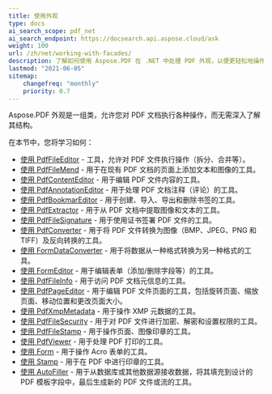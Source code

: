 ```yaml
---
title: 使用外观
type: docs
ai_search_scope: pdf_net
ai_search_endpoint: https://docsearch.api.aspose.cloud/ask
weight: 100
url: /zh/net/working-with-facades/
description: 了解如何使用 Aspose.PDF 在 .NET 中处理 PDF 外观，以便更轻松地操作和查看 PDF 内容。
lastmod: "2021-06-05"
sitemap:
    changefreq: "monthly"
    priority: 0.7
---
```

Aspose.PDF 外观是一组类，允许您对 PDF 文档执行各种操作，而无需深入了解其结构。

在本节中，您将学习如何：

- [使用 PdfFileEditor](/pdf/net/pdffileeditor-class/) - 工具，允许对 PDF 文件执行操作（拆分、合并等）。
- [使用 PdfFileMend](/pdf/net/pdffilemend-class/) - 用于在现有 PDF 文档的页面上添加文本和图像的工具。
- [使用 PdfContentEditor](/pdf/net/pdfcontenteditor-class/) - 用于编辑 PDF 文件内容的工具。
- [使用 PdfAnnotationEditor](/pdf/net/pdfannotationeditor-class/) - 用于处理 PDF 文档注释（评论）的工具。
- [使用 PdfBookmarEditor](/pdf/net/working-with-bookmarks-facades/) - 用于创建、导入、导出和删除书签的工具。
- [使用 PdfExtractor](/pdf/net/pdfextractor-class/) - 用于从 PDF 文档中提取图像和文本的工具。
- [使用 PdfFileSignature](/pdf/net/pdffilesignature-class/) - 用于使用证书签署 PDF 文件的工具。
- [使用 PdfConverter](/pdf/net/pdfconverter-class/) - 用于将 PDF 文件转换为图像（BMP、JPEG、PNG 和 TIFF）及反向转换的工具。
- [使用 FormDataConverter](/pdf/net/formdataconverter-class/) - 用于将数据从一种格式转换为另一种格式的工具。
- [使用 FormEditor](/pdf/net/formeditor-class/) - 用于编辑表单（添加/删除字段等）的工具。
- [使用 PdfFileInfo](/pdf/net/pdffileinfo-class/) - 用于访问 PDF 文档元信息的工具。
- [使用 PdfPageEditor](/pdf/net/pdfpageeditor-class/) - 用于编辑 PDF 文件页面的工具，包括旋转页面、缩放页面、移动位置和更改页面大小。
- [使用 PdfXmpMetadata](/pdf/net/pdfxmpmetadata-class/) - 用于操作 XMP 元数据的工具。
- [使用 PdfFileSecurity](/pdf/net/pdffilesecurity-class/) - 用于对 PDF 文件进行加密、解密和设置权限的工具。
- [使用 PdfFileStamp](/pdf/net/pdffilestamp-class/) - 用于操作页面、图像印章的工具。
- [使用 PdfViewer](/pdf/net/pdfviewer-class/) - 用于处理 PDF 打印的工具。
- [使用 Form](/pdf/net/form-class/) - 用于操作 Acro 表单的工具。
- [使用 Stamp](/pdf/net/stamp-class/) - 用于在 PDF 中进行印章的工具。
- [使用 AutoFiller](/pdf/net/autofiller-class/) - 用于从数据库或其他数据源接收数据，将其填充到设计的 PDF 模板字段中，最后生成新的 PDF 文件或流的工具。